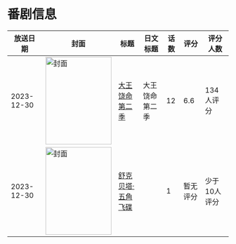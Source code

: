 # 番剧信息

|放送日期|封面|标题|日文标题|话数|评分|评分人数|
|---|---|---|---|---|---|---|
|2023-12-30|<img src="https://lain.bgm.tv/pic/cover/c/6e/f9/368985_JU2bJ.jpg" alt="封面" style="width:150px;height:200px;object-fit:cover;">|[大王饶命 第二季](https://bangumi.tv/subject/368985)|大王饶命 第二季|12|6.6|134人评分|
|2023-12-30|<img src="https://lain.bgm.tv/pic/cover/c/7e/23/144969_1K505.jpg" alt="封面" style="width:150px;height:200px;object-fit:cover;">|[舒克贝塔·五角飞碟](https://bangumi.tv/subject/144969)||1|暂无评分|少于10人评分|
